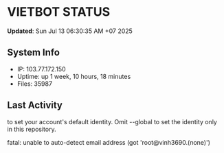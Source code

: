 # VIETBOT STATUS
**Updated**: Sun Jul 13 06:30:35 AM +07 2025

## System Info
- IP: 103.77.172.150
- Uptime: up 1 week, 10 hours, 18 minutes
- Files: 35987

## Last Activity

to set your account's default identity.
Omit --global to set the identity only in this repository.

fatal: unable to auto-detect email address (got 'root@vinh3690.(none)')
